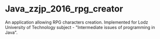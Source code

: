 # Java_zzjp_2016_rpg_creator
An application allowing RPG characters creation. Implemented for Lodz University of Technology subject - "Intermediate issues of programming in Java".
